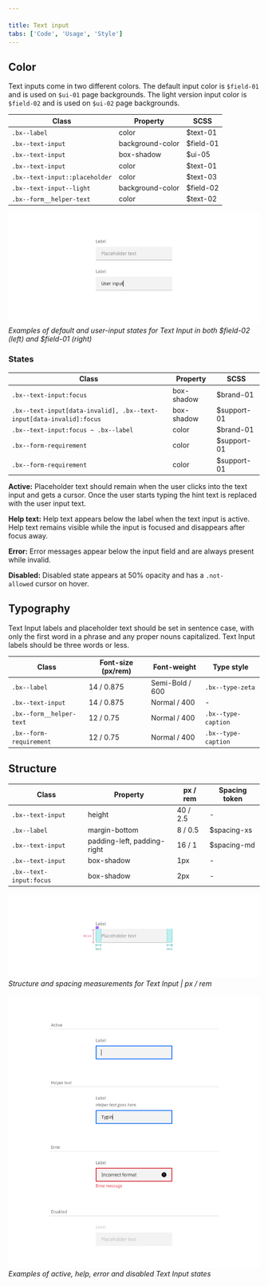 ```yaml
---

title: Text input
tabs: ['Code', 'Usage', 'Style']
---
```


## Color

Text inputs come in two different colors. The default input color is `$field-01` and is used on `$ui-01` page backgrounds. The light version input color is `$field-02` and is used on `$ui-02` page backgrounds.

| Class                          | Property         | SCSS      |
| ------------------------------ | ---------------- | --------- |
| `.bx--label`                   | color            | $text-01  |
| `.bx--text-input`              | background-color | $field-01 |
| `.bx--text-input`              | box-shadow       | $ui-05    |
| `.bx--text-input`              | color            | $text-01  |
| `.bx--text-input::placeholder` | color            | $text-03  |
| `.bx--text-input--light`       | background-color | $field-02 |
| `.bx--form__helper-text`       | color            | $text-02  |

![Default and user input states for Text Input in both field colors](images/text-input-style-1.png)
_Examples of default and user-input states for Text Input in both $field-02 (left) and $field-01 (right)_

### States

| Class                                                                | Property   | SCSS        |
| -------------------------------------------------------------------- | ---------- | ----------- |
| `.bx--text-input:focus`                                              | box-shadow | $brand-01   |
| `.bx--text-input[data-invalid], .bx--text-input[data-invalid]:focus` | box-shadow | $support-01 |
| `.bx--text-input:focus ~ .bx--label`                                 | color      | $brand-01   |
| `.bx--form-requirement`                                              | color      | $support-01 |
| `.bx--form-requirement`                                              | color      | $support-01 |

**Active:** Placeholder text should remain when the user clicks into the text input and gets a cursor. Once the user starts typing the hint text is replaced with the user input text.

**Help text:** Help text appears below the label when the text input is active. Help text remains visible while the input is focused and disappears after focus away.

**Error:** Error messages appear below the input field and are always present while invalid.

**Disabled:** Disabled state appears at 50% opacity and has a `.not-allowed` cursor on hover.

## Typography

Text Input labels and placeholder text should be set in sentence case, with only the first word in a phrase and any proper nouns capitalized. Text Input labels should be three words or less.

| Class                    | Font-size (px/rem) | Font-weight     | Type style          |
| ------------------------ | ------------------ | --------------- | ------------------- |
| `.bx--label`             | 14 / 0.875         | Semi-Bold / 600 | `.bx--type-zeta`    |
| `.bx--text-input`        | 14 / 0.875         | Normal / 400    | -                   |
| `.bx--form__helper-text` | 12 / 0.75          | Normal / 400    | `.bx--type-caption` |
| `.bx--form-requirement`  | 12 / 0.75          | Normal / 400    | `.bx--type-caption` |

## Structure

| Class                   | Property                    | px / rem | Spacing token |
| ----------------------- | --------------------------- | -------- | ------------- |
| `.bx--text-input`       | height                      | 40 / 2.5 | -             |
| `.bx--label`            | margin-bottom               | 8 / 0.5  | $spacing-xs   |
| `.bx--text-input`       | padding-left, padding-right | 16 / 1   | $spacing-md   |
| `.bx--text-input`       | box-shadow                  | 1px      | -             |
| `.bx--text-input:focus` | box-shadow                  | 2px      | -             |

![Structure and spacing measurements for Text Input](images/text-input-style-2.png)
_Structure and spacing measurements for Text Input | px / rem_

![Active, help, error or disabled states for Text Input](images/text-input-style-3.png)
_Examples of active, help, error and disabled Text Input states_
